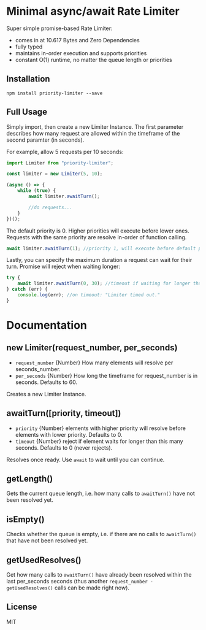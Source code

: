 # Minimal async/await Rate Limiter

Super simple promise-based Rate Limiter:

- comes in at 10.617 Bytes and Zero Dependencies
- fully typed
- maintains in-order execution and supports priorities
- constant O(1) runtime, no matter the queue length or priorities

## Installation

```shell
npm install priority-limiter --save
```

## Full Usage

Simply import, then create a new Limiter Instance. The first parameter describes how many request are allowed within the timeframe of the second paramter (in seconds).

For example, allow 5 requests per 10 seconds:

```javascript
import Limiter from "priority-limiter";

const limiter = new Limiter(5, 10);

(async () => {
	while (true) {
		await limiter.awaitTurn();

		//do requests...
	}
})();
```

The default priority is 0. Higher priorities will execute before lower ones. Requests with the same priority are resolve in-order of function calling.

```javascript
await limiter.awaitTurn(1); //priority 1, will execute before default priority 0.
```

Lastly, you can specify the maximum duration a request can wait for their turn. Promise will reject when waiting longer:

```javascript
try {
	await limiter.awaitTurn(0, 30); //timeout if waiting for longer than 30 seconds.
} catch (err) {
	console.log(err); //on timeout: "Limiter timed out."
}
```

# Documentation

## new Limiter(request_number, per_seconds)

- `request_number` {Number} How many elements will resolve per seconds_number.
- `per_seconds` {Number} How long the timeframe for request_number is in seconds. Defaults to 60.

Creates a new Limiter Instance.

## awaitTurn([priority, timeout])

- `priority` {Number} elements with higher priority will resolve before elements with lower priority. Defaults to 0.
- `timeout` {Number} reject if element waits for longer than this many seconds. Defaults to 0 (never rejects).

Resolves once ready. Use `await` to wait until you can continue.

## getLength()

Gets the current queue length, i.e. how many calls to `awaitTurn()` have not been resolved yet.

## isEmpty()

Checks whether the queue is empty, i.e. if there are no calls to `awaitTurn()` that have not been resolved yet.

## getUsedResolves()

Get how many calls to `awaitTurn()` have already been resolved within the last per_seconds seconds (thus another `request_number - getUsedResolves()` calls can be made right now).

## License

MIT
